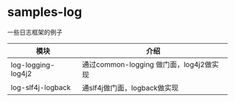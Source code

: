 # samples-log

一些日志框架的例子

| **模块**               | **介绍**                          |
|----------------------|---------------------------------|
| log\-logging\-log4j2 | 通过common\-logging 做门面，log4j2做实现 |
| log\-slf4j\-logback  | 通slf4j做门面，logback做实现            |